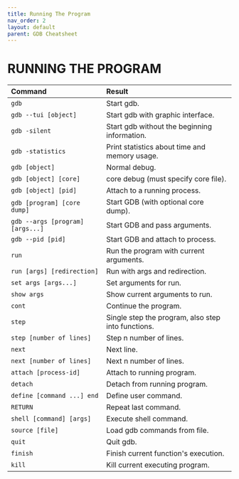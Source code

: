 ```yaml
---
title: Running The Program
nav_order: 2
layout: default
parent: GDB Cheatsheet
---
```


# **RUNNING THE PROGRAM**

| Command                          | Result                                             |
| :------------------------------- | :------------------------------------------------- |
| `gdb`                            | Start gdb.                                         |
| `gdb --tui [object]`             | Start gdb with graphic interface.                  |
| `gdb -silent`                    | Start gdb without the beginning information.       |
| `gdb -statistics`                | Print statistics about time and memory usage.      |
| `gdb [object]`                   | Normal debug.                                      |
| `gdb [object] [core]`            | core debug (must specify core file).               |
| `gdb [object] [pid]`             | Attach to a running process.                       |
| `gdb [program] [core dump]`      | Start GDB (with optional core dump).               |
| `gdb --args [program] [args...]` | Start GDB and pass arguments.                      |
| `gdb --pid [pid]`                | Start GDB and attach to process.                   |
| `run`                            | Run the program with current arguments.            |
| `run [args] [redirection]`       | Run with args and redirection.                     |
| `set args [args...]`             | Set arguments for run.                             |
| `show args`                      | Show current arguments to run.                     |
| `cont`                           | Continue the program.                              |
| `step`                           | Single step the program, also step into functions. |
| `step [number of lines]`         | Step n number of lines.                            |
| `next`                           | Next line.                                         |
| `next [number of lines]`         | Next n number of lines.                            |
| `attach [process-id]`            | Attach to running program.                         |
| `detach`                         | Detach from running program.                       |
| `define [command ...] end`       | Define user command.                               |
| `RETURN`                         | Repeat last command.                               |
| `shell [command] [args]`         | Execute shell command.                             |
| `source [file]`                  | Load gdb commands from file.                       |
| `quit`                           | Quit gdb.                                          |
| `finish`                         | Finish current function's execution.               |
| `kill`                           | Kill current executing program.                    |